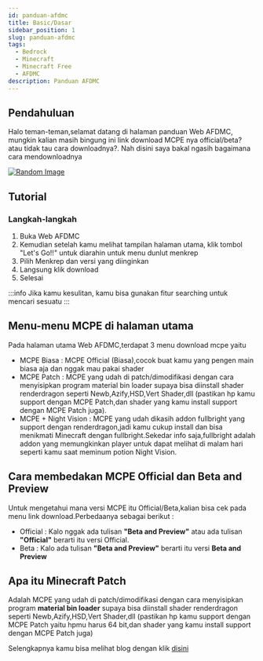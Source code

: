 ```yaml
---
id: panduan-afdmc
title: Basic/Dasar
sidebar_position: 1
slug: panduan-afdmc
tags:
  - Bedrock
  - Minecraft
  - Minecraft Free
  - AFDMC
description: Panduan AFDMC
---
```


## Pendahuluan
Halo teman-teman,selamat datang di halaman panduan Web AFDMC, mungkin kalian masih bingung ini link download MCPE nya official/beta? atau tidak tau cara downloadnya?. Nah disini saya bakal ngasih bagaimana cara mendownloadnya

[![Random Image](https://imapi.ingfomenkrep.my.id/random-image-url)](https://imapi.ingfomenkrep.my.id/random-link)

## Tutorial

### Langkah-langkah

1. Buka Web AFDMC
2. Kemudian setelah kamu melihat tampilan halaman utama, klik tombol "Let's Go!!" untuk diarahin untuk menu dunlut menkrep
3. Pilih Menkrep dan versi yang diinginkan
4. Langsung klik download
5. Selesai

:::info
Jika kamu kesulitan, kamu bisa gunakan fitur searching untuk mencari sesuatu
:::

## Menu-menu MCPE di halaman utama
Pada halaman utama Web AFDMC,terdapat 3 menu download mcpe yaitu

* MCPE Biasa : MCPE Official (Biasa),cocok buat kamu yang pengen main biasa aja dan nggak mau pakai shader
* MCPE Patch : MCPE yang udah di patch/dimodifikasi dengan cara menyisipkan program material bin loader supaya bisa diinstall shader renderdragon seperti Newb,Azify,HSD,Vert Shader,dll (pastikan hp kamu support dengan MCPE Patch,dan shader yang kamu install support dengan MCPE Patch juga).
* MCPE + Night Vision : MCPE yang udah dikasih addon fullbright yang support dengan renderdragon,jadi kamu cukup install dan bisa menikmati Minecraft dengan fullbright.Sekedar info saja,fullbright adalah addon yang memungkinkan player untuk dapat melihat di malam hari seperti kamu saat meminum potion Night Vision.

## Cara membedakan MCPE Official dan Beta and Preview
Untuk mengetahui mana versi MCPE itu Official/Beta,kalian bisa cek pada menu link download.Perbedaanya sebagai berikut :

- Official : Kalo nggak ada tulisan **"Beta and Preview"** atau ada tulisan **"Official"** berarti itu versi Official.
- Beta : Kalo ada tulisan **"Beta and Preview"** berarti itu versi **Beta and Preview**

## Apa itu Minecraft Patch

Adalah MCPE yang udah di patch/dimodifikasi dengan cara menyisipkan program **material bin loader** supaya bisa diinstall shader renderdragon seperti Newb,Azify,HSD,Vert Shader,dll (pastikan hp kamu support dengan MCPE Patch yaitu hpmu harus 64 bit,dan shader yang kamu install support dengan MCPE Patch juga)

Selengkapnya kamu bisa melihat blog dengan klik [disini](/blog/apa-itu-mcpe-patch)